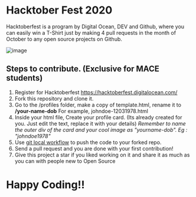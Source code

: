 

# Hacktober Fest 2020 
Hacktoberfest is a program by Digital Ocean, DEV and Github, where you can easily win a T-Shirt just by making 4 pull requests in the month of October to any open source projects on Github.

![image](https://hacktoberfest.digitalocean.com/assets/HF-full-logo-b05d5eb32b3f3ecc9b2240526104cf4da3187b8b61963dd9042fdc2536e4a76c.svg)

## Steps to contribute. (Exclusive for MACE students)
1. Register for Hacktoberfest  https://hacktoberfest.digitalocean.com/
2. Fork this repository and clone it.
3. Go to the /profiles folder, make a copy of template.html, rename it to **/your-name-dob** 
        For example, johndoe-12031978.html
4. Inside your html file, Create your profile card. (Its already created for you. Just edit the text, replace it with your details)
   *Remember to name the outer div of the card and your cool image as "yourname-dob". Eg : "johndoe1978"*
5. Use [git local workflow](https://hacktoberfest.netx.club/gitguide.html) to push the code to your forked repo.
5. Send a pull request and you are done with your first contribution!
6. Give this project a star if you liked working on it and share it as much as you can with people new to Open Source


# Happy Coding!!
